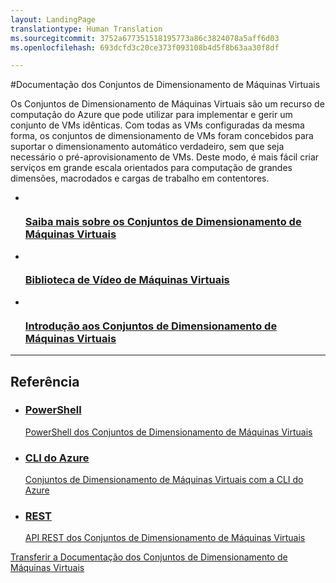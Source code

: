 ```yaml
---
layout: LandingPage
translationtype: Human Translation
ms.sourcegitcommit: 3752a677351518195773a86c3824078a5aff6d03
ms.openlocfilehash: 693dcfd3c20ce373f093108b4d5f8b63aa30f8df

---
```

#<a name="virtual-machine-scale-sets-documentation"></a>Documentação dos Conjuntos de Dimensionamento de Máquinas Virtuais

Os Conjuntos de Dimensionamento de Máquinas Virtuais são um recurso de computação do Azure que pode utilizar para implementar e gerir um conjunto de VMs idênticas.  Com todas as VMs configuradas da mesma forma, os conjuntos de dimensionamento de VMs foram concebidos para suportar o dimensionamento automático verdadeiro, sem que seja necessário o pré-aprovisionamento de VMs. Deste modo, é mais fácil criar serviços em grande escala orientados para computação de grandes dimensões, macrodados e cargas de trabalho em contentores.

<ul class="panelContent cardsFTitle">
    <li>
        <a href="/azure/virtual-machine-scale-sets/virtual-machine-scale-sets-overview">
        <div class="cardSize">
            <div class="cardPadding">
                <div class="card">
                    <div class="cardImageOuter">
                        <div class="cardImage">
                            <img src="media/index/virtual-machine-scale-sets.svg" alt="" />
                        </div>
                    </div>
                    <div class="cardText">
                        <h3>Saiba mais sobre os Conjuntos de Dimensionamento de Máquinas Virtuais</h3>
                    </div>
                </div>
            </div>
        </div>
        </a>
    </li>
       <li>
        <a href="https://azure.microsoft.com/en-us/documentation/videos/index/?services=virtual-machines">
        <div class="cardSize">
            <div class="cardPadding">
                <div class="card">
                    <div class="cardImageOuter">
                        <div class="cardImage">
                            <img src="media/index/video-library.svg" alt="" />
                        </div>
                    </div>
                    <div class="cardText">
                        <h3>Biblioteca de Vídeo de Máquinas Virtuais</h3>
                    </div>
                </div>
            </div>
        </div>
        </a>
    </li>
    <li>
        <a href="/azure/virtual-machine-scale-sets/virtual-machine-scale-sets-portal-create">
        <div class="cardSize">
            <div class="cardPadding">
                <div class="card">
                    <div class="cardImageOuter">
                        <div class="cardImage">
                            <img src="media/index/get-started.svg" alt="" />
                        </div>
                    </div>
                    <div class="cardText">
                        <h3>Introdução aos Conjuntos de Dimensionamento de Máquinas Virtuais</h3>
                    </div>
                </div>
            </div>
        </div>
        </a>
    </li>

</ul>

---

## <a name="reference"></a>Referência

<ul class="panelContent cardsW">
    <li>
        <a href="/powershell/azureps-cmdlets-docs">
        <div class="cardSize">
            <div class="cardPadding">
                <div class="card">
                    <div class="cardText">
                        <h3>PowerShell</h3>
                        <p>PowerShell dos Conjuntos de Dimensionamento de Máquinas Virtuais</p>
                    </div>
                </div>
            </div>
        </div>
        </a>
    </li>
    <li>
        <a href="/cli/azure/vmss">
        <div class="cardSize">
            <div class="cardPadding">
                <div class="card">
                    <div class="cardText">
                        <h3>CLI do Azure</h3>
                        <p>Conjuntos de Dimensionamento de Máquinas Virtuais com a CLI do Azure</p>
                    </div>
                </div>
            </div>
        </div>
        </a>
    </li>
    <li>
        <a href="/rest/api/compute">
        <div class="cardSize">
            <div class="cardPadding">
                <div class="card">
                    <div class="cardText">
                        <h3>REST</h3>
                        <p>API REST dos Conjuntos de Dimensionamento de Máquinas Virtuais</p>
                    </div>
                </div>
            </div>
        </div>
        </a>
    </li>
</ul>


<div class="downloadHolder">
    <a href="https://opbuildstorageprod.blob.core.windows.net/output-pdf-files/en-us/Azure.azure-documents/live/virtual-machine-scale-sets.pdf">
        <div class="img"></div>
        <div class="text">
Transferir a Documentação dos Conjuntos de Dimensionamento de Máquinas Virtuais </div>
    </a>
</div>



<!--HONumber=Dec16_HO1-->


